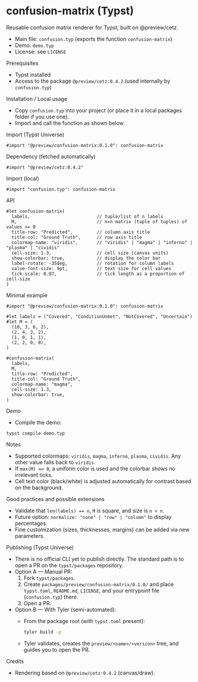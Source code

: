 # confusion-matrix (Typst)

Reusable confusion matrix renderer for Typst, built on @preview/cetz.

- Main file: `confusion.typ` (exports the function `confusion-matrix`)
- Demo: `demo.typ`
- License: see `LICENSE`

Prerequisites

- Typst installed
- Access to the package `@preview/cetz:0.4.2` (used internally by `confusion.typ`)

Installation / Local usage

- Copy `confusion.typ` into your project (or place it in a local packages folder if you use one).
- Import and call the function as shown below.

Import (Typst Universe)

```typst
#import "@preview/confusion-matrix:0.1.0": confusion-matrix
```

Dependency (fetched automatically)

```typst
#import "@preview/cetz:0.4.2"
```

Import (local)

```
#import "confusion.typ": confusion-matrix
```

API

```
#let confusion-matrix(
  labels,                         // tuple/list of n labels
  M,                              // n×n matrix (tuple of tuples) of values >= 0
  title-row: "Predicted",         // column axis title
  title-col: "Ground Truth",      // row axis title
  colormap-name: "viridis",       // "viridis" | "magma" | "inferno" | "plasma" | "cividis"
  cell-size: 1.3,                 // cell size (canvas units)
  show-colorbar: true,            // display the color bar
  label-rotate: -35deg,           // rotation for column labels
  value-font-size: 9pt,           // text size for cell values
  tick-scale: 0.07,               // tick length as a proportion of cell-size
)
```

Minimal example

```typst
#import "@preview/confusion-matrix:0.1.0": confusion-matrix

#let labels = ("Covered", "ConditionUnmet", "NotCovered", "Uncertain")
#let M = (
  (10, 3, 6, 2),
  (2, 4, 3, 2),
  (1, 0, 1, 1),
  (2, 2, 0, 0),
)

#confusion-matrix(
  labels,
  M,
  title-row: "Predicted",
  title-col: "Ground Truth",
  colormap-name: "magma",
  cell-size: 1.3,
  show-colorbar: true,
)
```

Demo

- Compile the demo:

```
typst compile demo.typ
```

Notes

- Supported colormaps: `viridis`, `magma`, `inferno`, `plasma`, `cividis`. Any other value falls back to `viridis`.
- If `max(M) == 0`, a uniform color is used and the colorbar shows no irrelevant ticks.
- Cell text color (black/white) is adjusted automatically for contrast based on the background.

Good practices and possible extensions

- Validate that `len(labels) == n`, `M` is square, and size is `n × n`.
- Future option: `normalize: "none" | "row" | "column"` to display percentages.
- Fine customization (sizes, thicknesses, margins) can be added via new parameters.

Publishing (Typst Universe)

- There is no official CLI yet to publish directly. The standard path is to open a PR on the `typst/packages` repository.
- Option A — Manual PR:
  1. Fork `typst/packages`.
  2. Create `packages/preview/confusion-matrix/0.1.0/` and place `typst.toml`, `README.md`, `LICENSE`, and your entrypoint file (`confusion.typ`) there.
  3. Open a PR.
- Option B — With Tyler (semi-automated):
  - From the package root (with `typst.toml` present):

    ```bash
    tyler build -p
    ```

  - Tyler validates, creates the `preview/<name>/<version>` tree, and guides you to open the PR.

Credits

- Rendering based on `@preview/cetz:0.4.2` (canvas/draw).
